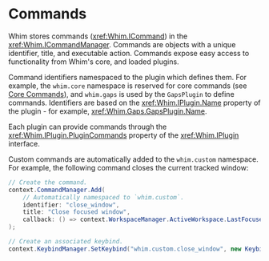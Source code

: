# Commands

Whim stores commands (<xref:Whim.ICommand>) in the <xref:Whim.ICommandManager>. Commands are objects with a unique identifier, title, and executable action. Commands expose easy access to functionality from Whim's core, and loaded plugins.

Command identifiers namespaced to the plugin which defines them. For example, the `whim.core` namespace is reserved for core commands (see [Core Commands](../core-commands.md)), and `whim.gaps` is used by the `GapsPlugin` to define commands. Identifiers are based on the <xref:Whim.IPlugin.Name> property of the plugin - for example, <xref:Whim.Gaps.GapsPlugin.Name>.

Each plugin can provide commands through the <xref:Whim.IPlugin.PluginCommands> property of the <xref:Whim.IPlugin> interface.

Custom commands are automatically added to the `whim.custom` namespace. For example, the following command closes the current tracked window:

```csharp
// Create the command.
context.CommandManager.Add(
    // Automatically namespaced to `whim.custom`.
    identifier: "close_window",
    title: "Close focused window",
    callback: () => context.WorkspaceManager.ActiveWorkspace.LastFocusedWindow.Close()
);

// Create an associated keybind.
context.KeybindManager.SetKeybind("whim.custom.close_window", new Keybind(IKeybind.WinAlt, VIRTUAL_KEY.VK_D));
```
